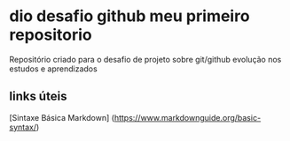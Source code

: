 # dio desafio github meu primeiro repositorio
Repositório criado para o desafio de projeto sobre git/github
evolução nos estudos e aprendizados

## links úteis
[Sintaxe Básica Markdown] (https://www.markdownguide.org/basic-syntax/)
